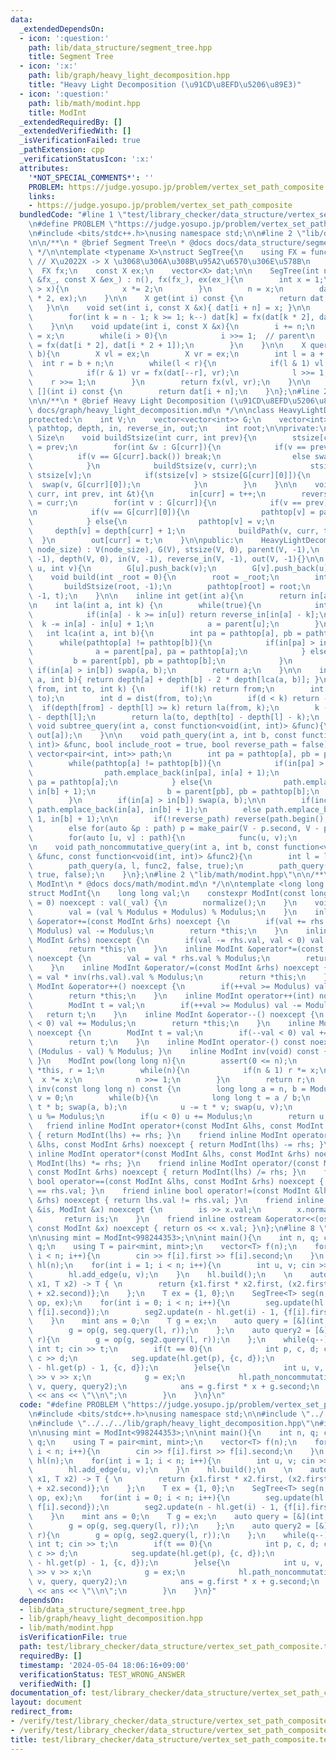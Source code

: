 ```yaml
---
data:
  _extendedDependsOn:
  - icon: ':question:'
    path: lib/data_structure/segment_tree.hpp
    title: Segment Tree
  - icon: ':x:'
    path: lib/graph/heavy_light_decomposition.hpp
    title: "Heavy Light Decomposition (\u91CD\u8EFD\u5206\u89E3)"
  - icon: ':question:'
    path: lib/math/modint.hpp
    title: ModInt
  _extendedRequiredBy: []
  _extendedVerifiedWith: []
  _isVerificationFailed: true
  _pathExtension: cpp
  _verificationStatusIcon: ':x:'
  attributes:
    '*NOT_SPECIAL_COMMENTS*': ''
    PROBLEM: https://judge.yosupo.jp/problem/vertex_set_path_composite
    links:
    - https://judge.yosupo.jp/problem/vertex_set_path_composite
  bundledCode: "#line 1 \"test/library_checker/data_structure/vertex_set_path_composite.test.cpp\"\
    \n#define PROBLEM \"https://judge.yosupo.jp/problem/vertex_set_path_composite\"\
    \n#include <bits/stdc++.h>\nusing namespace std;\n\n#line 2 \"lib/data_structure/segment_tree.hpp\"\
    \n\n/**\n * @brief Segment Tree\n * @docs docs/data_structure/segment_tree.md\n\
    \ */\n\ntemplate <typename X>\nstruct SegTree{\n    using FX = function<X(X, X)>;\
    \ // X\u2022X -> X \u3068\u306A\u308B\u95A2\u6570\u306E\u578B\n    int n;\n  \
    \  FX fx;\n    const X ex;\n    vector<X> dat;\n\n    SegTree(int n_, const FX\
    \ &fx_, const X &ex_) : n(), fx(fx_), ex(ex_){\n        int x = 1;\n        while(n_\
    \ > x){\n            x *= 2;\n        }\n        n = x;\n        dat.assign(n\
    \ * 2, ex);\n    }\n\n    X get(int i) const {\n        return dat[i + n];\n \
    \   }\n\n    void set(int i, const X &x){ dat[i + n] = x; }\n\n    void build(){\n\
    \        for(int k = n - 1; k >= 1; k--) dat[k] = fx(dat[k * 2], dat[k * 2 + 1]);\n\
    \    }\n\n    void update(int i, const X &x){\n        i += n;\n        dat[i]\
    \ = x;\n        while(i > 0){\n            i >>= 1;  // parent\n            dat[i]\
    \ = fx(dat[i * 2], dat[i * 2 + 1]);\n        }\n    }\n\n    X query(int a, int\
    \ b){\n        X vl = ex;\n        X vr = ex;\n        int l = a + n;\n      \
    \  int r = b + n;\n        while(l < r){\n            if(l & 1) vl = fx(vl, dat[l++]);\n\
    \            if(r & 1) vr = fx(dat[--r], vr);\n            l >>= 1;\n        \
    \    r >>= 1;\n        }\n        return fx(vl, vr);\n    }\n\n    X operator\
    \ [](int i) const {\n        return dat[i + n];\n    }\n};\n#line 2 \"lib/graph/heavy_light_decomposition.hpp\"\
    \n\n/**\n * @brief Heavy Light Decomposition (\u91CD\u8EFD\u5206\u89E3)\n * @docs\
    \ docs/graph/heavy_light_decomposition.md\n */\n\nclass HeavyLightDecomposition{\n\
    protected:\n    int V;\n    vector<vector<int>> G;\n    vector<int> stsize, parent,\
    \ pathtop, depth, in, reverse_in, out;\n    int root;\n\nprivate:\n    // Subtree\
    \ Size\n    void buildStsize(int curr, int prev){\n        stsize[curr] = 1, parent[curr]\
    \ = prev;\n        for(int &v : G[curr]){\n            if(v == prev){\n      \
    \          if(v == G[curr].back()) break;\n                else swap(v, G[curr].back());\n\
    \            }\n            buildStsize(v, curr);\n            stsize[curr] +=\
    \ stsize[v];\n            if(stsize[v] > stsize[G[curr][0]]){\n              \
    \  swap(v, G[curr][0]);\n            }\n        }\n    }\n\n    void buildPath(int\
    \ curr, int prev, int &t){\n        in[curr] = t++;\n        reverse_in[in[curr]]\
    \ = curr;\n        for(int v : G[curr]){\n            if(v == prev) continue;\n\
    \n            if(v == G[curr][0]){\n                pathtop[v] = pathtop[curr];\n\
    \            } else{\n                pathtop[v] = v;\n            }\n       \
    \     depth[v] = depth[curr] + 1;\n            buildPath(v, curr, t);\n      \
    \  }\n        out[curr] = t;\n    }\n\npublic:\n    HeavyLightDecomposition(int\
    \ node_size) : V(node_size), G(V), stsize(V, 0), parent(V, -1),\n        pathtop(V,\
    \ -1), depth(V, 0), in(V, -1), reverse_in(V, -1), out(V, -1){}\n\n    void add_edge(int\
    \ u, int v){\n        G[u].push_back(v);\n        G[v].push_back(u);\n    }\n\n\
    \    void build(int _root = 0){\n        root = _root;\n        int t = 0;\n \
    \       buildStsize(root, -1);\n        pathtop[root] = root;\n        buildPath(root,\
    \ -1, t);\n    }\n\n    inline int get(int a){\n        return in[a];\n    }\n\
    \n    int la(int a, int k) {\n        while(true){\n            int u = pathtop[a];\n\
    \            if(in[a] - k >= in[u]) return reverse_in[in[a] - k];\n          \
    \  k -= in[a] - in[u] + 1;\n            a = parent[u];\n        }\n    }\n\n \
    \   int lca(int a, int b){\n        int pa = pathtop[a], pb = pathtop[b];\n  \
    \      while(pathtop[a] != pathtop[b]){\n            if(in[pa] > in[pb]){\n  \
    \              a = parent[pa], pa = pathtop[a];\n            } else{\n       \
    \         b = parent[pb], pb = pathtop[b];\n            }\n        }\n       \
    \ if(in[a] > in[b]) swap(a, b);\n        return a;\n    }\n\n    int dist(int\
    \ a, int b){ return depth[a] + depth[b] - 2 * depth[lca(a, b)]; }\n\n    int jump(int\
    \ from, int to, int k) {\n        if(!k) return from;\n        int l = lca(from,\
    \ to);\n        int d = dist(from, to);\n        if(d < k) return -1;\n      \
    \  if(depth[from] - depth[l] >= k) return la(from, k);\n        k -= depth[from]\
    \ - depth[l];\n        return la(to, depth[to] - depth[l] - k);\n    }\n\n   \
    \ void subtree_query(int a, const function<void(int, int)> &func){\n        func(in[a],\
    \ out[a]);\n    }\n\n    void path_query(int a, int b, const function<void(int,\
    \ int)> &func, bool include_root = true, bool reverse_path = false){\n       \
    \ vector<pair<int, int>> path;\n        int pa = pathtop[a], pb = pathtop[b];\n\
    \        while(pathtop[a] != pathtop[b]){\n            if(in[pa] > in[pb]){\n\
    \                path.emplace_back(in[pa], in[a] + 1);\n                a = parent[pa],\
    \ pa = pathtop[a];\n            } else{\n                path.emplace_back(in[pb],\
    \ in[b] + 1);\n                b = parent[pb], pb = pathtop[b];\n            }\n\
    \        }\n        if(in[a] > in[b]) swap(a, b);\n\n        if(include_root)\
    \ path.emplace_back(in[a], in[b] + 1);\n        else path.emplace_back(in[a] +\
    \ 1, in[b] + 1);\n\n        if(!reverse_path) reverse(path.begin(), path.end());\n\
    \        else for(auto &p : path) p = make_pair(V - p.second, V - p.first);\n\n\
    \        for(auto [u, v] : path){\n            func(u, v);\n        }\n    }\n\
    \n    void path_noncommutative_query(int a, int b, const function<void(int, int)>\
    \ &func, const function<void(int, int)> &func2){\n        int l = lca(a, b);\n\
    \        path_query(a, l, func2, false, true);\n        path_query(l, b, func,\
    \ true, false);\n    }\n};\n#line 2 \"lib/math/modint.hpp\"\n\n/**\n * @brief\
    \ ModInt\n * @docs docs/math/modint.md\n */\n\ntemplate <long long Modulus>\n\
    struct ModInt{\n    long long val;\n    constexpr ModInt(const long long _val\
    \ = 0) noexcept : val(_val) {\n        normalize();\n    }\n    void normalize(){\n\
    \        val = (val % Modulus + Modulus) % Modulus;\n    }\n    inline ModInt\
    \ &operator+=(const ModInt &rhs) noexcept {\n        if(val += rhs.val, val >=\
    \ Modulus) val -= Modulus;\n        return *this;\n    }\n    inline ModInt &operator-=(const\
    \ ModInt &rhs) noexcept {\n        if(val -= rhs.val, val < 0) val += Modulus;\n\
    \        return *this;\n    }\n    inline ModInt &operator*=(const ModInt &rhs)\
    \ noexcept {\n        val = val * rhs.val % Modulus;\n        return *this;\n\
    \    }\n    inline ModInt &operator/=(const ModInt &rhs) noexcept {\n        val\
    \ = val * inv(rhs.val).val % Modulus;\n        return *this;\n    }\n    inline\
    \ ModInt &operator++() noexcept {\n        if(++val >= Modulus) val -= Modulus;\n\
    \        return *this;\n    }\n    inline ModInt operator++(int) noexcept {\n\
    \        ModInt t = val;\n        if(++val >= Modulus) val -= Modulus;\n     \
    \   return t;\n    }\n    inline ModInt &operator--() noexcept {\n        if(--val\
    \ < 0) val += Modulus;\n        return *this;\n    }\n    inline ModInt operator--(int)\
    \ noexcept {\n        ModInt t = val;\n        if(--val < 0) val += Modulus;\n\
    \        return t;\n    }\n    inline ModInt operator-() const noexcept { return\
    \ (Modulus - val) % Modulus; }\n    inline ModInt inv(void) const { return inv(val);\
    \ }\n    ModInt pow(long long n){\n        assert(0 <= n);\n        ModInt x =\
    \ *this, r = 1;\n        while(n){\n            if(n & 1) r *= x;\n          \
    \  x *= x;\n            n >>= 1;\n        }\n        return r;\n    }\n    ModInt\
    \ inv(const long long n) const {\n        long long a = n, b = Modulus, u = 1,\
    \ v = 0;\n        while(b){\n            long long t = a / b;\n            a -=\
    \ t * b; swap(a, b);\n            u -= t * v; swap(u, v);\n        }\n       \
    \ u %= Modulus;\n        if(u < 0) u += Modulus;\n        return u;\n    }\n \
    \   friend inline ModInt operator+(const ModInt &lhs, const ModInt &rhs) noexcept\
    \ { return ModInt(lhs) += rhs; }\n    friend inline ModInt operator-(const ModInt\
    \ &lhs, const ModInt &rhs) noexcept { return ModInt(lhs) -= rhs; }\n    friend\
    \ inline ModInt operator*(const ModInt &lhs, const ModInt &rhs) noexcept { return\
    \ ModInt(lhs) *= rhs; }\n    friend inline ModInt operator/(const ModInt &lhs,\
    \ const ModInt &rhs) noexcept { return ModInt(lhs) /= rhs; }\n    friend inline\
    \ bool operator==(const ModInt &lhs, const ModInt &rhs) noexcept { return lhs.val\
    \ == rhs.val; }\n    friend inline bool operator!=(const ModInt &lhs, const ModInt\
    \ &rhs) noexcept { return lhs.val != rhs.val; }\n    friend inline istream &operator>>(istream\
    \ &is, ModInt &x) noexcept {\n        is >> x.val;\n        x.normalize();\n \
    \       return is;\n    }\n    friend inline ostream &operator<<(ostream &os,\
    \ const ModInt &x) noexcept { return os << x.val; }\n};\n#line 8 \"test/library_checker/data_structure/vertex_set_path_composite.test.cpp\"\
    \n\nusing mint = ModInt<998244353>;\n\nint main(){\n    int n, q; cin >> n >>\
    \ q;\n    using T = pair<mint, mint>;\n    vector<T> f(n);\n    for(int i = 0;\
    \ i < n; i++){\n        cin >> f[i].first >> f[i].second;\n    }\n    HeavyLightDecomposition\
    \ hl(n);\n    for(int i = 1; i < n; i++){\n        int u, v; cin >> u >> v;\n\
    \        hl.add_edge(u, v);\n    }\n    hl.build();\n    \n    auto op = [](T\
    \ x1, T x2) -> T { \n        return {x1.first * x2.first, (x2.first * x1.second\
    \ + x2.second)};\n    };\n    T ex = {1, 0};\n    SegTree<T> seg(n, op, ex), seg2(n,\
    \ op, ex);\n    for(int i = 0; i < n; i++){\n        seg.update(hl.get(i), {f[i].first,\
    \ f[i].second});\n        seg2.update(n - hl.get(i) - 1, {f[i].first, f[i].second});\n\
    \    }\n    mint ans = 0;\n    T g = ex;\n    auto query = [&](int l, int r){\n\
    \        g = op(g, seg.query(l, r));\n    };\n    auto query2 = [&](int l, int\
    \ r){\n        g = op(g, seg2.query(l, r));\n    };\n    while(q--){\n       \
    \ int t; cin >> t;\n        if(t == 0){\n            int p, c, d; cin >> p >>\
    \ c >> d;\n            seg.update(hl.get(p), {c, d});\n            seg2.update(n\
    \ - hl.get(p) - 1, {c, d});\n        }else{\n            int u, v, x; cin >> u\
    \ >> v >> x;\n            g = ex;\n            hl.path_noncommutative_query(u,\
    \ v, query, query2);\n            ans = g.first * x + g.second;\n            cout\
    \ << ans << \"\\n\";\n        }\n    }\n}\n"
  code: "#define PROBLEM \"https://judge.yosupo.jp/problem/vertex_set_path_composite\"\
    \n#include <bits/stdc++.h>\nusing namespace std;\n\n#include \"../../../lib/data_structure/segment_tree.hpp\"\
    \n#include \"../../../lib/graph/heavy_light_decomposition.hpp\"\n#include \"../../../lib/math/modint.hpp\"\
    \n\nusing mint = ModInt<998244353>;\n\nint main(){\n    int n, q; cin >> n >>\
    \ q;\n    using T = pair<mint, mint>;\n    vector<T> f(n);\n    for(int i = 0;\
    \ i < n; i++){\n        cin >> f[i].first >> f[i].second;\n    }\n    HeavyLightDecomposition\
    \ hl(n);\n    for(int i = 1; i < n; i++){\n        int u, v; cin >> u >> v;\n\
    \        hl.add_edge(u, v);\n    }\n    hl.build();\n    \n    auto op = [](T\
    \ x1, T x2) -> T { \n        return {x1.first * x2.first, (x2.first * x1.second\
    \ + x2.second)};\n    };\n    T ex = {1, 0};\n    SegTree<T> seg(n, op, ex), seg2(n,\
    \ op, ex);\n    for(int i = 0; i < n; i++){\n        seg.update(hl.get(i), {f[i].first,\
    \ f[i].second});\n        seg2.update(n - hl.get(i) - 1, {f[i].first, f[i].second});\n\
    \    }\n    mint ans = 0;\n    T g = ex;\n    auto query = [&](int l, int r){\n\
    \        g = op(g, seg.query(l, r));\n    };\n    auto query2 = [&](int l, int\
    \ r){\n        g = op(g, seg2.query(l, r));\n    };\n    while(q--){\n       \
    \ int t; cin >> t;\n        if(t == 0){\n            int p, c, d; cin >> p >>\
    \ c >> d;\n            seg.update(hl.get(p), {c, d});\n            seg2.update(n\
    \ - hl.get(p) - 1, {c, d});\n        }else{\n            int u, v, x; cin >> u\
    \ >> v >> x;\n            g = ex;\n            hl.path_noncommutative_query(u,\
    \ v, query, query2);\n            ans = g.first * x + g.second;\n            cout\
    \ << ans << \"\\n\";\n        }\n    }\n}"
  dependsOn:
  - lib/data_structure/segment_tree.hpp
  - lib/graph/heavy_light_decomposition.hpp
  - lib/math/modint.hpp
  isVerificationFile: true
  path: test/library_checker/data_structure/vertex_set_path_composite.test.cpp
  requiredBy: []
  timestamp: '2024-05-04 18:06:16+09:00'
  verificationStatus: TEST_WRONG_ANSWER
  verifiedWith: []
documentation_of: test/library_checker/data_structure/vertex_set_path_composite.test.cpp
layout: document
redirect_from:
- /verify/test/library_checker/data_structure/vertex_set_path_composite.test.cpp
- /verify/test/library_checker/data_structure/vertex_set_path_composite.test.cpp.html
title: test/library_checker/data_structure/vertex_set_path_composite.test.cpp
---
```

